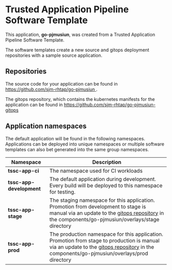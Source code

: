 # Trusted Application Pipeline Software Template

This application, **go-pjmusiun**, was created from a Trusted Application Pipeline Software Template.

The software templates create a new source and gitops deployment repositories with a sample source application. 

## Repositories

The source code for your application can be found in [https://github.com/sjm-rhtap/go-pjmusiun ](https://github.com/sjm-rhtap/go-pjmusiun ).
 
The gitops repository, which contains the kubernetes manifests for the application can be found in 
[https://github.com/sjm-rhtap/go-pjmusiun-gitops ](https://github.com/sjm-rhtap/go-pjmusiun-gitops ) 

## Application namespaces 

The default application will be found in the following namespaces. Applications can be deployed into unique namespaces or multiple software templates can also bet generated into the same group namespaces.  

|  Namespace   |  Description   |  
| -------- | -------- |
| **tssc-app-ci** | The namespace used for CI workloads |
| **tssc-app-development** | The default application during development. Every build will be deployed to this namespace for testing. |
| **tssc-app-stage** | The staging namespace for this application. Promotion from development to stage is manual via an update to the [gitops repository](https://github.com/sjm-rhtap/go-pjmusiun-gitops ) in the components/go-pjmusiun/overlays/stage directory |
| **tssc-app-prod** | The production namespace for this application. Promotion from stage to production is manual via an update to the [gitops repository](https://github.com/sjm-rhtap/go-pjmusiun-gitops ) in the components/go-pjmusiun/overlays/prod directory |
